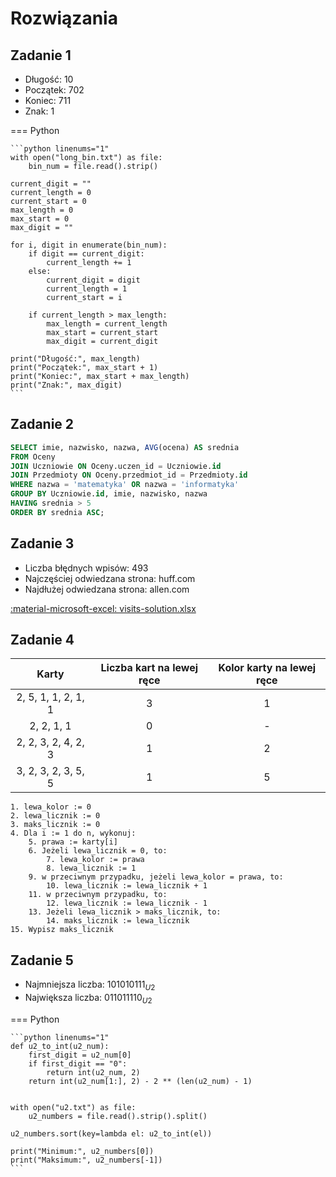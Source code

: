 # Rozwiązania

## Zadanie 1

- Długość: 10
- Początek: 702
- Koniec: 711
- Znak: 1

=== Python

    ```python linenums="1"
    with open("long_bin.txt") as file:
        bin_num = file.read().strip()

    current_digit = ""
    current_length = 0
    current_start = 0
    max_length = 0
    max_start = 0
    max_digit = ""

    for i, digit in enumerate(bin_num):
        if digit == current_digit:
            current_length += 1
        else:
            current_digit = digit
            current_length = 1
            current_start = i

        if current_length > max_length:
            max_length = current_length
            max_start = current_start
            max_digit = current_digit

    print("Długość:", max_length)
    print("Początek:", max_start + 1)
    print("Koniec:", max_start + max_length)
    print("Znak:", max_digit)
    ```

## Zadanie 2

```sql
SELECT imie, nazwisko, nazwa, AVG(ocena) AS srednia
FROM Oceny
JOIN Uczniowie ON Oceny.uczen_id = Uczniowie.id
JOIN Przedmioty ON Oceny.przedmiot_id = Przedmioty.id
WHERE nazwa = 'matematyka' OR nazwa = 'informatyka'
GROUP BY Uczniowie.id, imie, nazwisko, nazwa
HAVING srednia > 5
ORDER BY srednia ASC;
```

## Zadanie 3

- Liczba błędnych wpisów:	493
- Najczęściej odwiedzana strona:	huff.com
- Najdłużej odwiedzana strona:	allen.com

[:material-microsoft-excel: visits-solution.xlsx](../../../../assets/repeat-1/visits-solution.xlsx)

## Zadanie 4

|      **Karty**      | **Liczba kart na lewej ręce** | **Kolor karty na lewej ręce** |
|:-------------------:|:-----------------------------:|:-----------------------------:|
| 2, 5, 1, 1, 2, 1, 1 |               3               |               1               |
|      2, 2, 1, 1     |               0               |               -               |
| 2, 2, 3, 2, 4, 2, 3 |               1               |               2               |
| 3, 2, 3, 2, 3, 5, 5 |               1               |               5               |

```
1. lewa_kolor := 0
2. lewa_licznik := 0
3. maks_licznik := 0
4. Dla i := 1 do n, wykonuj:
    5. prawa := karty[i]
    6. Jeżeli lewa_licznik = 0, to:
        7. lewa_kolor := prawa
        8. lewa_licznik := 1
    9. w przeciwnym przypadku, jeżeli lewa_kolor = prawa, to:
        10. lewa_licznik := lewa_licznik + 1
    11. w przeciwnym przypadku, to:
        12. lewa_licznik := lewa_licznik - 1
    13. Jeżeli lewa_licznik > maks_licznik, to:
        14. maks_licznik := lewa_licznik
15. Wypisz maks_licznik
```

## Zadanie 5

- Najmniejsza liczba: $101010111_{U2}$
- Największa liczba: $011011110_{U2}$

=== Python

    ```python linenums="1"
    def u2_to_int(u2_num):
        first_digit = u2_num[0]
        if first_digit == "0":
            return int(u2_num, 2)
        return int(u2_num[1:], 2) - 2 ** (len(u2_num) - 1)


    with open("u2.txt") as file:
        u2_numbers = file.read().strip().split()

    u2_numbers.sort(key=lambda el: u2_to_int(el))

    print("Minimum:", u2_numbers[0])
    print("Maksimum:", u2_numbers[-1])
    ```